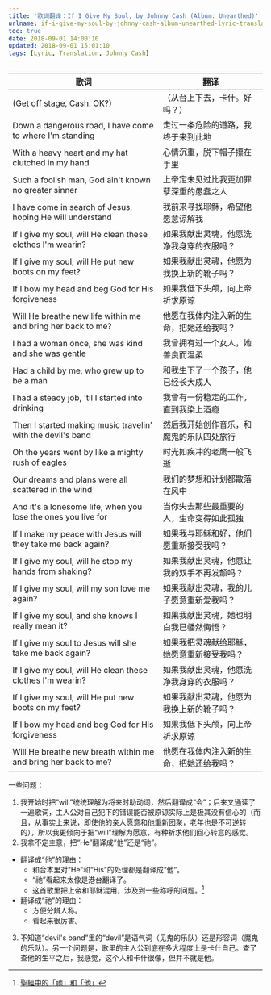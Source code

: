 ```yaml
---
title: '歌词翻译：If I Give My Soul, by Johnny Cash (Album: Unearthed)'
urlname: if-i-give-my-soul-by-johnny-cash-album-unearthed-lyric-translation
toc: true
date: 2018-09-01 14:00:10
updated: 2018-09-01 15:01:10
tags: [Lyric, Translation, Johnny Cash]
---
```


| 歌词 | 翻译 |
| --- | ---- |
| (Get off stage, Cash. OK?) | （从台上下去，卡什。好吗？） |
| Down a dangerous road, I have come to where I'm standing | 走过一条危险的道路，我终于来到此地 |
| With a heavy heart and my hat clutched in my hand | 心情沉重，脱下帽子攥在手里 |
| Such a foolish man, God ain't known no greater sinner | 上帝定未见过比我更加罪孽深重的愚蠢之人 |
| I have come in search of Jesus, hoping He will understand | 我前来寻找耶稣，希望他愿意谅解我 |
| If I give my soul, will He clean these clothes I'm wearin? | 如果我献出灵魂，他愿洗净我身穿的衣服吗？ |
| If I give my soul, will He put new boots on my feet? | 如果我献出灵魂，他愿为我换上新的靴子吗？ |
| If I bow my head and beg God for His forgiveness | 如果我低下头颅，向上帝祈求原谅 |
| Will He breathe new life within me and bring her back to me? | 他愿在我体内注入新的生命，把她还给我吗？ |
| I had a woman once, she was kind and she was gentle | 我曾拥有过一个女人，她善良而温柔 |
| Had a child by me, who grew up to be a man | 和我生下了一个孩子，他已经长大成人 |
| I had a steady job, 'til I started into drinking | 我曾有一份稳定的工作，直到我染上酒瘾 |
| Then I started making music travelin' with the devil's band | 然后我开始创作音乐，和魔鬼的乐队四处旅行 |
| Oh the years went by like a mighty rush of eagles | 时光如疾冲的老鹰一般飞逝 |
| Our dreams and plans were all scattered in the wind | 我们的梦想和计划都散落在风中 |
| And it's a lonesome life, when you lose the ones you live for | 当你失去那些最重要的人，生命变得如此孤独 |
| If I make my peace with Jesus will they take me back again? | 如果我与耶稣和好，他们愿重新接受我吗？ |
| If I give my soul, will he stop my hands from shaking? | 如果我献出灵魂，他愿让我的双手不再发颤吗？ |
| If I give my soul, will my son love me again? | 如果我献出灵魂，我的儿子愿意重新爱我吗？ |
| If I give my soul, and she knows I really mean it? | 如果我献出灵魂，她也明白我已幡然悔悟？ |
| If I give my soul to Jesus will she take me back again? | 如果我把灵魂献给耶稣，她愿意重新接受我吗？ |
| If I give my soul, will He clean these clothes I'm wearin? | 如果我献出灵魂，他愿洗净我身穿的衣服吗？ |
| If I give my soul, will He put new boots on my feet? | 如果我献出灵魂，他愿为我换上新的靴子吗？ |
| If I bow my head and beg God for His forgiveness | 如果我低下头颅，向上帝祈求原谅 |
| Will He breathe new breath within me and bring her back to me? | 他愿在我体内注入新的生命，把她还给我吗？ |

一些问题：

1. 我开始时把“will”统统理解为将来时助动词，然后翻译成“会”；后来又通读了一遍歌词，主人公对自己犯下的错误能否被原谅实际上是极其没有信心的（而且，从事实上来说，即使他的亲人愿意和他重新团聚，老年也是不可逆转的），所以我更倾向于把“will”理解为愿意，有种祈求他们回心转意的感觉。
2. 我拿不定主意，把“He”翻译成“他”还是“祂”。
  * 翻译成“他”的理由：
    * 和合本里对“He”和“His”的处理都是翻译成“他”。
    * “祂”看起来太像是港台翻译了。
    * 这首歌里把上帝和耶稣混用，涉及到一些称呼的问题。[^he]
  * 翻译成“祂”的理由：
    * 方便分辨人称。
    * 看起来很厉害。
3. 不知道“devil's band”里的“devil”是语气词（见鬼的乐队）还是形容词（魔鬼的乐队）。另一个问题是，歌里的主人公到底在多大程度上是卡什自己。查了查他的生平之后，我感觉，这个人和卡什很像，但并不就是他。

[^he]: [聖經中的「祂」和「他」](http://www.bstwn.org/bmag/bmag21/He%20and%20he%20in%20the%20Bible.htm)
